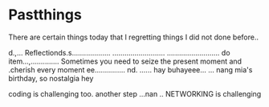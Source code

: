 # Pastthings

There are certain things today that I regretting things I did not done before..

d.,...
Reflectionds.s...................
..........................
..........................
do item...,..............
Sometimes you need to seize the present moment and .cherish every moment ee...............
nd.
......
hay buhayeee...
...
nang mia's birthday, so nostalgia
hey

coding is challenging too.
another step ...nan
..
NETWORKING is challenging 

